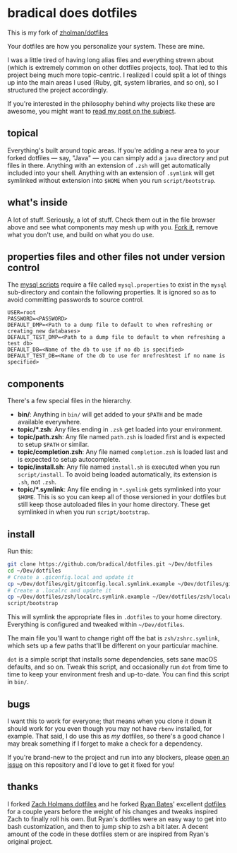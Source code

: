 # bradical does dotfiles

This is my fork of [zholman/dotfiles](https://github.com/zholman/dotfiles/)

Your dotfiles are how you personalize your system. These are mine.

I was a little tired of having long alias files and everything strewn about
(which is extremely common on other dotfiles projects, too). That led to this
project being much more topic-centric. I realized I could split a lot of things
up into the main areas I used (Ruby, git, system libraries, and so on), so I
structured the project accordingly.

If you're interested in the philosophy behind why projects like these are
awesome, you might want to [read my post on the
subject](http://zachholman.com/2010/08/dotfiles-are-meant-to-be-forked/).

## topical

Everything's built around topic areas. If you're adding a new area to your
forked dotfiles — say, "Java" — you can simply add a `java` directory and put
files in there. Anything with an extension of `.zsh` will get automatically
included into your shell. Anything with an extension of `.symlink` will get
symlinked without extension into `$HOME` when you run `script/bootstrap`.

## what's inside

A lot of stuff. Seriously, a lot of stuff. Check them out in the file browser
above and see what components may mesh up with you.
[Fork it](https://github.com/holman/dotfiles/fork), remove what you don't
use, and build on what you do use.

## properties files and other files not under version control

The [mysql scripts](https://github.com/bradical/dotfiles/blob/master/mysql/mysql.zsh) require a file called `mysql.properties` to exist in the `mysql` sub-directory and contain the following properties. It is ignored so as to avoid committing passwords to source control.

```
USER=root
PASSWORD=<PASSWORD>
DEFAULT_DMP=<Path to a dump file to default to when refreshing or creating new databases>
DEFAULT_TEST_DMP=<Path to a dump file to default to when refreshing a test db>
DEFAULT_DB=<Name of the db to use if no db is specified>
DEFAULT_TEST_DB=<Name of the db to use for mrefreshtest if no name is specified>
```

## components

There's a few special files in the hierarchy.

- **bin/**: Anything in `bin/` will get added to your `$PATH` and be made
  available everywhere.
- **topic/\*.zsh**: Any files ending in `.zsh` get loaded into your
  environment.
- **topic/path.zsh**: Any file named `path.zsh` is loaded first and is
  expected to setup `$PATH` or similar.
- **topic/completion.zsh**: Any file named `completion.zsh` is loaded
  last and is expected to setup autocomplete.
- **topic/install.sh**: Any file named `install.sh` is executed when you run `script/install`. To avoid being loaded automatically, its extension is `.sh`, not `.zsh`.
- **topic/\*.symlink**: Any file ending in `*.symlink` gets symlinked into
  your `$HOME`. This is so you can keep all of those versioned in your dotfiles
  but still keep those autoloaded files in your home directory. These get
  symlinked in when you run `script/bootstrap`.

## install

Run this:

```sh
git clone https://github.com/bradical/dotfiles.git ~/Dev/dotfiles
cd ~/Dev/dotfiles
# Create a .giconfig.local and update it
cp ~/Dev/dotfiles/git/gitconfig.local.symlink.example ~/Dev/dotfiles/git/gitconfig.local.symlink
# Create a .localrc and update it
cp ~/Dev/dotfiles/zsh/localrc.symlink.example ~/Dev/dotfiles/zsh/localrc.symlink
script/bootstrap
```

This will symlink the appropriate files in `.dotfiles` to your home directory.
Everything is configured and tweaked within `~/Dev/dotfiles`.

The main file you'll want to change right off the bat is `zsh/zshrc.symlink`,
which sets up a few paths that'll be different on your particular machine.

`dot` is a simple script that installs some dependencies, sets sane macOS
defaults, and so on. Tweak this script, and occasionally run `dot` from
time to time to keep your environment fresh and up-to-date. You can find
this script in `bin/`.

## bugs

I want this to work for everyone; that means when you clone it down it should
work for you even though you may not have `rbenv` installed, for example. That
said, I do use this as _my_ dotfiles, so there's a good chance I may break
something if I forget to make a check for a dependency.

If you're brand-new to the project and run into any blockers, please
[open an issue](https://github.com/holman/dotfiles/issues) on this repository
and I'd love to get it fixed for you!

## thanks

I forked [Zach Holmans dotfiles](http://github.com/holman/dotfiles) and he forked 
[Ryan Bates](http://github.com/ryanb)' excellent [dotfiles](http://github.com/ryanb/dotfiles) 
for a couple years before the weight of his changes and tweaks inspired Zach to finally roll his own. But Ryan's
dotfiles were an easy way to get into bash customization, and then to jump ship
to zsh a bit later. A decent amount of the code in these dotfiles stem or are
inspired from Ryan's original project.
